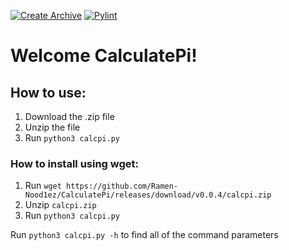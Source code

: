 [![Create Archive](https://github.com/Ramen-Nood1ez/CalculatePi/actions/workflows/create-archive.yml/badge.svg)](https://github.com/Ramen-Nood1ez/CalculatePi/actions/workflows/create-archive.yml)
[![Pylint](https://github.com/Ramen-Nood1ez/CalculatePi/actions/workflows/pylint.yml/badge.svg)](https://github.com/Ramen-Nood1ez/CalculatePi/actions/workflows/pylint.yml)
# Welcome CalculatePi!
## How to use:
1. Download the .zip file
2. Unzip the file
3. Run `python3 calcpi.py`

### How to install using wget:
1. Run `wget https://github.com/Ramen-Nood1ez/CalculatePi/releases/download/v0.0.4/calcpi.zip`
2. Unzip `calcpi.zip`
3. Run `python3 calcpi.py`

Run `python3 calcpi.py -h` to find all of the command parameters